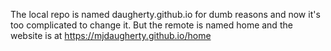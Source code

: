 The local repo is named daugherty.github.io for dumb reasons and now it's too complicated to change it. But the remote is named home and the website is at https://mjdaugherty.github.io/home